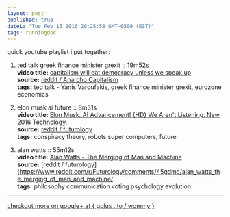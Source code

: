 ```yaml
---
layout: post
published: true
dateL: "Tue Feb 16 2016 20:25:58 GMT-0500 (EST)"
tags: runningdoc
---
```


quick youtube playlist i put together:
<br>
1. ted talk greek finance minister grexit :: 19m52s <br /> __video title:__ [ capitalism will eat democracy unless we speak up](https://youtu.be/GB4s5b9NL3I)<br/> __source:__ [reddit / Anarcho Capitalism](https://www.reddit.com/r/Anarcho_Capitalism/comments/45yqnh/wow_ted_talks_really_suck_now_capitalism_will_eat/)<br/> __tags:__ ted talk - Yanis Varoufakis, greek finance minister grexit, eurozone economics

2. elon musk ai future :: 8m31s <br/> __video title:__ [Elon Musk. AI Advancement! {HD} We Aren't Listening. New 2016 Technology.](https://www.youtube.com/watch?v=RrXS24CDqc4) <br/> __source:__ [reddit / futurology](https://www.reddit.com/r/Futurology/comments/45icn1/elon_musk_ai_advancement_will_be_here_before_we/) <br/> __tags:__ conspiracy theory, robots super computers, future

3. alan watts :: 55m12s <br/> __video title:__ [Alan Watts - The Merging of Man and Machine](https://www.youtube.com/watch?v=_aeC8zcS1TU) <br/> __source:__ [reddit / futurology](https://www.reddit.com/r/Futurology/comments/45gdmc/alan_watts_the_merging_of_man_and_machine/ <br/> __tags:__ philosophy communication voting psychology evolution

<hr>

[checkout more on google+ at { gplus . to / wommy } ](gplus.to/wommy)